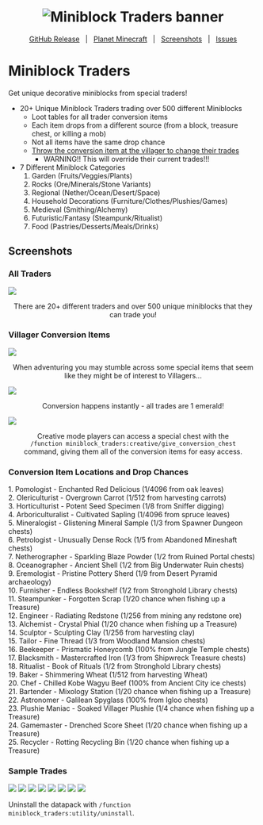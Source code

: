 <h1 id="topBanner"align="center">
  <img src=".github\resources\GitHubMiniblockTradersBanner.png" alt="Miniblock Traders banner" />
</h1>

<div align="center">

[GitHub Release][release]&nbsp;&nbsp;&nbsp;|&nbsp;&nbsp;&nbsp;[Planet Minecraft][planetminecraft]&nbsp;&nbsp;&nbsp;|&nbsp;&nbsp;&nbsp;[Screenshots](#screenshots)&nbsp;&nbsp;&nbsp;|&nbsp;&nbsp;&nbsp;[Issues][issues]

</div>
<h1>Miniblock Traders</h1>
Get unique decorative miniblocks from special traders!<br>

- 20+ Unique Miniblock Traders trading over 500 different Miniblocks
   - Loot tables for all trader conversion items
    - Each item drops from a different source (from a block, treasure chest, or killing a mob)
    - Not all items have the same drop chance
    - [Throw the conversion item at the villager to change their trades](https://gyazo.com/73013fe4dc6a5d0042a4ca1019ec43b1)
      - WARNING!! This will override their current trades!!!
- 7 Different Miniblock Categories
   1. Garden (Fruits/Veggies/Plants)
   2. Rocks (Ore/Minerals/Stone Variants)
   3. Regional (Nether/Ocean/Desert/Space)
   4. Household Decorations (Furniture/Clothes/Plushies/Games)
   5. Medieval (Smithing/Alchemy)
   6. Futuristic/Fantasy (Steampunk/Ritualist)
   7. Food (Pastries/Desserts/Meals/Drinks)


<h2 id="screenshots">Screenshots</h2>

<h3>All Traders</h3>
<img src=".github\resources\VillagersList.png">
<p align="center">There are 20+ different traders and over 500 unique miniblocks that they can trade you!</p>

<h3>Villager Conversion Items</h3>
<img src=".github\resources\SpecialItem.PNG">
<p align="center">When adventuring you may stumble across some special items that seem like they might be of interest to Villagers... </p>

<img src=".github\resources\Converting.gif">
<p align="center">Conversion happens instantly - all trades are 1 emerald!</p>

<img src=".github\resources\AllItems.png">
<p align="center">Creative mode players can access a special chest with the<br><code>/function miniblock_traders:creative/give_conversion_chest</code><br>command, giving them all of the conversion items for easy access.</p> 

<h3>Conversion Item Locations and Drop Chances</h3>
      1. Pomologist - Enchanted Red Delicious (1/4096 from oak leaves)<br>
      2. Olericulturist - Overgrown Carrot (1/512 from harvesting carrots)<br>
      3. Horticulturist - Potent Seed Specimen (1/8 from Sniffer digging)<br>
      4. Arboriculturalist - Cultivated Sapling (1/4096 from spruce leaves)<br>
      5. Mineralogist - Glistening Mineral Sample (1/3 from Spawner Dungeon chests)<br>
      6. Petrologist - Unusually Dense Rock (1/5 from Abandoned Mineshaft chests)<br>
      7. Netherographer - Sparkling Blaze Powder (1/2 from Ruined Portal chests)<br>
      8. Oceanographer - Ancient Shell (1/2 from Big Underwater Ruin chests)<br>
      9. Eremologist - Pristine Pottery Sherd (1/9 from Desert Pyramid archaeology)<br>
      10. Furnisher - Endless Bookshelf (1/2 from Stronghold Library chests)<br>
      11. Steampunker - Forgotten Scrap (1/20 chance when fishing up a Treasure)<br>
      12. Engineer - Radiating Redstone (1/256 from mining any redstone ore)<br>
      13. Alchemist - Crystal Phial (1/20 chance when fishing up a Treasure)<br>
      14. Sculptor - Sculpting Clay (1/256 from harvesting clay)<br>
      15. Tailor - Fine Thread (1/3 from Woodland Mansion chests)<br>
      16. Beekeeper - Prismatic Honeycomb (100% from Jungle Temple chests)<br>
      17. Blacksmith - Mastercrafted Iron (1/3 from Shipwreck Treasure chests)<br>
      18. Ritualist - Book of Rituals (1/2 from Stronghold Library chests)<br>
      19. Baker - Shimmering Wheat (1/512 from harvesting Wheat)<br>
      20. Chef - Chilled Kobe Wagyu Beef (100% from Ancient City ice chests)<br>
      21. Bartender - Mixology Station (1/20 chance when fishing up a Treasure)<br>
      22. Astronomer - Galilean Spyglass (100% from Igloo chests)<br>
      23. Plushie Maniac - Soaked Villager Plushie (1/4 chance when fishing up a Treasure)<br>
      24. Gamemaster - Drenched Score Sheet (1/20 chance when fishing up a Treasure)<br>
      25. Recycler - Rotting Recycling Bin (1/20 chance when fishing up a Treasure)

<h3>Sample Trades</h3>
<img src=".github\resources\Arborculturalist.PNG">
<img src=".github\resources\Chef.PNG">
<img src=".github\resources\Horticulturist.PNG">
<img src=".github\resources\Netherographer.PNG">
<img src=".github\resources\Oceanographer.PNG">
<img src=".github\resources\Pomologist.PNG">
<img src=".github\resources\Ritualist.PNG">
<img src=".github\resources\Steampunker.PNG">

<p>Uninstall the datapack with <code>/function miniblock_traders:utility/uninstall</code>.</p>

[release]:https://github.com/maxheyn/miniblock_traders/releases/latest "Latest Release (external link)"
[issues]:https://github.com/maxheyn/miniblock_traders/issues "Issues (external link)"
[planetminecraft]: https://www.planetminecraft.com/data-pack/miniblock-traders/ "Planet Minecraft Webpage (external link)"
